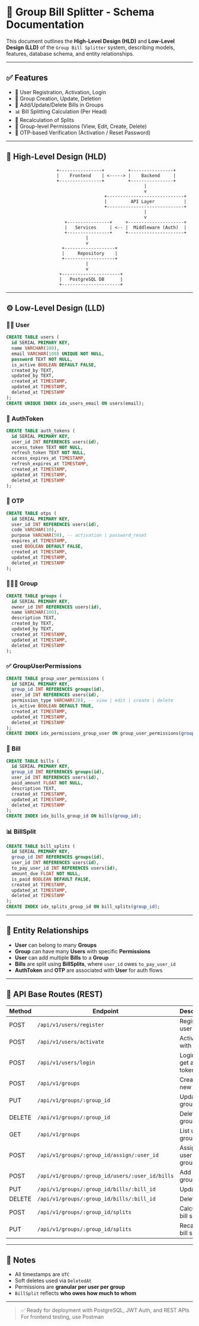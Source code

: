 # 📘 Group Bill Splitter - Schema Documentation

This document outlines the **High-Level Design (HLD)** and **Low-Level Design (LLD)** of the `Group Bill Splitter` system, describing models, features, database schema, and entity relationships.

---

## ✅ Features

- 👤 User Registration, Activation, Login
- 👥 Group Creation, Update, Deletion
- 🧾 Add/Update/Delete Bills in Groups
- 📊 Bill Splitting Calculation (Per Head)
- 🔁 Recalculation of Splits
- 🔐 Group-level Permissions (View, Edit, Create, Delete)
- 📨 OTP-based Verification (Activation / Reset Password)

---

## 🧠 High-Level Design (HLD)

```text
                   +----------------+         +----------------+
                   |    Frontend    | <-----> |    Backend     |
                   +----------------+         +----------------+
                                                    |
                                                    v
                                     +-----------------------------+
                                     |         API Layer           |
                                     +-----------------------------+
                                                    |
                                                    v
                      +----------------+     +---------------------+
                      |   Services     | <-- |  Middleware (Auth)  |
                      +----------------+     +---------------------+
                              |
                              v
                     +-------------------+
                     |     Repository    |
                     +-------------------+
                              |
                              v
                    +----------------------+
                    |   PostgreSQL DB      |
                    +----------------------+
```

---

## ⚙️ Low-Level Design (LLD)

### 🧍‍♂️ User
```sql
CREATE TABLE users (
  id SERIAL PRIMARY KEY,
  name VARCHAR(100),
  email VARCHAR(100) UNIQUE NOT NULL,
  password TEXT NOT NULL,
  is_active BOOLEAN DEFAULT FALSE,
  created_by TEXT,
  updated_by TEXT,
  created_at TIMESTAMP,
  updated_at TIMESTAMP,
  deleted_at TIMESTAMP
);
CREATE UNIQUE INDEX idx_users_email ON users(email);
```

### 🔐 AuthToken
```sql
CREATE TABLE auth_tokens (
  id SERIAL PRIMARY KEY,
  user_id INT REFERENCES users(id),
  access_token TEXT NOT NULL,
  refresh_token TEXT NOT NULL,
  access_expires_at TIMESTAMP,
  refresh_expires_at TIMESTAMP,
  created_at TIMESTAMP,
  updated_at TIMESTAMP,
  deleted_at TIMESTAMP
);
```

### 📩 OTP
```sql
CREATE TABLE otps (
  id SERIAL PRIMARY KEY,
  user_id INT REFERENCES users(id),
  code VARCHAR(10),
  purpose VARCHAR(50), -- activation | password_reset
  expires_at TIMESTAMP,
  used BOOLEAN DEFAULT FALSE,
  created_at TIMESTAMP,
  updated_at TIMESTAMP,
  deleted_at TIMESTAMP
);
```

### 🧑‍🤝‍🧑 Group
```sql
CREATE TABLE groups (
  id SERIAL PRIMARY KEY,
  owner_id INT REFERENCES users(id),
  name VARCHAR(100),
  description TEXT,
  created_by TEXT,
  updated_by TEXT,
  created_at TIMESTAMP,
  updated_at TIMESTAMP,
  deleted_at TIMESTAMP
);
```

### ✅ GroupUserPermissions
```sql
CREATE TABLE group_user_permissions (
  id SERIAL PRIMARY KEY,
  group_id INT REFERENCES groups(id),
  user_id INT REFERENCES users(id),
  permission_type VARCHAR(20), -- view | edit | create | delete
  is_active BOOLEAN DEFAULT TRUE,
  created_at TIMESTAMP,
  updated_at TIMESTAMP,
  deleted_at TIMESTAMP
);
CREATE INDEX idx_permissions_group_user ON group_user_permissions(group_id, user_id);
```

### 💸 Bill
```sql
CREATE TABLE bills (
  id SERIAL PRIMARY KEY,
  group_id INT REFERENCES groups(id),
  user_id INT REFERENCES users(id),
  paid_amount FLOAT NOT NULL,
  description TEXT,
  created_at TIMESTAMP,
  updated_at TIMESTAMP,
  deleted_at TIMESTAMP
);
CREATE INDEX idx_bills_group_id ON bills(group_id);
```

### 📊 BillSplit
```sql
CREATE TABLE bill_splits (
  id SERIAL PRIMARY KEY,
  group_id INT REFERENCES groups(id),
  user_id INT REFERENCES users(id),
  to_pay_user_id INT REFERENCES users(id),
  amount_due FLOAT NOT NULL,
  is_paid BOOLEAN DEFAULT FALSE,
  created_at TIMESTAMP,
  updated_at TIMESTAMP,
  deleted_at TIMESTAMP
);
CREATE INDEX idx_splits_group_id ON bill_splits(group_id);
```

---

## 🔗 Entity Relationships

- **User** can belong to many **Groups**
- **Group** can have many **Users** with specific **Permissions**
- **User** can add multiple **Bills** to a **Group**
- **Bills** are split using **BillSplits**, where `user_id` owes `to_pay_user_id`
- **AuthToken** and **OTP** are associated with **User** for auth flows

---

## 🧪 API Base Routes (REST)

| Method | Endpoint                                   | Description                     |
|--------|--------------------------------------------|---------------------------------|
| POST   | `/api/v1/users/register`                   | Register a user                 |
| POST   | `/api/v1/users/activate`                   | Activate with OTP               |
| POST   | `/api/v1/users/login`                      | Login and get access token      |
| POST   | `/api/v1/groups`                           | Create a new group              |
| PUT    | `/api/v1/groups/:group_id`                 | Update group info               |
| DELETE | `/api/v1/groups/:group_id`                 | Delete group                    |
| GET    | `/api/v1/groups`                           | List user groups                |
| POST   | `/api/v1/groups/:group_id/assign/:user_id` | Assign a user to group          |
| POST   | `/api/v1/groups/:group_id/users/:user_id/bills` | Add bill to group         |
| PUT    | `/api/v1/groups/:group_id/bills/:bill_id`  | Update bill                     |
| DELETE | `/api/v1/groups/:group_id/bills/:bill_id`  | Delete bill                     |
| POST   | `/api/v1/groups/:group_id/splits`          | Calculate bill splits           |
| PUT    | `/api/v1/groups/:group_id/splits`          | Recalculate bill splits         |

---

## 📌 Notes

- All timestamps are `UTC`
- Soft deletes used via `DeletedAt`
- Permissions are **granular per user per group**
- `BillSplit` reflects **who owes how much to whom**

---

> ✅ Ready for deployment with PostgreSQL, JWT Auth, and REST APIs
> For frontend testing, use Postman 
